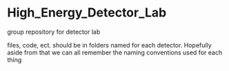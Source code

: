 # High_Energy_Detector_Lab
group repository for detector lab 

files, code, ect. should be in folders named for each detector. 
Hopefully aside from that we can all remember the naming conventions used for each thing
